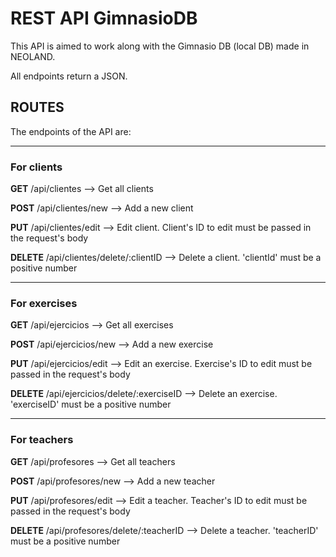 # REST API GimnasioDB

This API is aimed to work along with the Gimnasio DB (local DB) made in NEOLAND.

All endpoints return a JSON.



## ROUTES

The endpoints of the API are:

---

### For clients

**GET** /api/clientes --> Get all clients

**POST** /api/clientes/new --> Add a new client

**PUT** /api/clientes/edit --> Edit client. Client's ID to edit must be passed in the request's body

**DELETE** /api/clientes/delete/:clientID --> Delete a client. 'clientId' must be a positive number

---

### For exercises

**GET** /api/ejercicios --> Get all exercises

**POST** /api/ejercicios/new --> Add a new exercise

**PUT** /api/ejercicios/edit --> Edit an exercise. Exercise's ID to edit must be passed in the request's body

**DELETE** /api/ejercicios/delete/:exerciseID --> Delete an exercise. 'exerciseID' must be a positive number

---

### For teachers

**GET** /api/profesores --> Get all teachers

**POST** /api/profesores/new --> Add a new teacher

**PUT** /api/profesores/edit --> Edit a teacher. Teacher's ID to edit must be passed in the request's body

**DELETE** /api/profesores/delete/:teacherID --> Delete a teacher. 'teacherID' must be a positive number